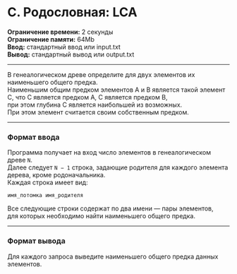 # C. Родословная: LCA

**Ограничение времени:** 2 секунды  
**Ограничение памяти:** 64Mb  
**Ввод:** стандартный ввод или input.txt  
**Вывод:** стандартный вывод или output.txt

---

В генеалогическом древе определите для двух элементов их наименьшего общего предка.  
Наименьшим общим предком элементов A и B является такой элемент C, что C является предком A, C является предком B,  
при этом глубина C является наибольшей из возможных.  
При этом элемент считается своим собственным предком.

---

### Формат ввода

Программа получает на вход число элементов в генеалогическом древе `N`.  
Далее следует `N − 1` строка, задающие родителя для каждого элемента дерева, кроме родоначальника.  
Каждая строка имеет вид:  
```
имя_потомка имя_родителя
```

Все следующие строки содержат по два имени — пары элементов,  
для которых необходимо найти наименьшего общего предка.

---

### Формат вывода

Для каждого запроса выведите наименьшего общего предка данных элементов.
